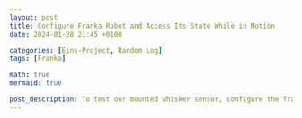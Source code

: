 ```yaml
---
layout: post
title: Configure Franka Robot and Access Its State While in Motion
date: 2024-01-28 21:45 +0100

categories: [Eins-Project, Random Log]
tags: [Franka]

math: true
mermaid: true

post_description: To test our mounted whisker sensor, configure the franka robot running environment, set motion control and acquire it state in real-time motion.
---
```

